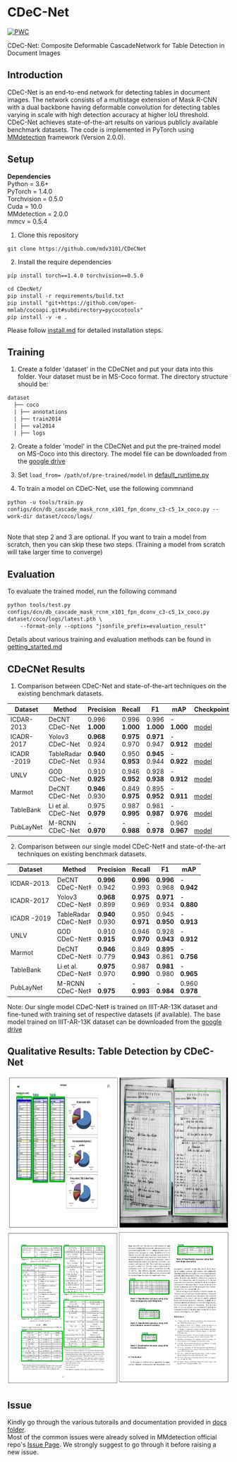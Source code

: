 # CDeC-Net
[![PWC](https://img.shields.io/badge/MMDetection-v2.0.0-royalblue)](https://github.com/open-mmlab/mmdetection)


CDeC-Net: Composite Deformable CascadeNetwork for Table Detection in Document Images

## Introduction
CDeC-Net is an end-to-end network for detecting tables in document images. The network consists of a multistage extension of Mask R-CNN with a dual backbone having deformable convolution for detecting tables varying in scale with high detection accuracy at higher IoU threshold. CDeC-Net achieves state-of-the-art results on various publicly available benchmark datasets.
The code is implemented in PyTorch using <a href="https://github.com/open-mmlab/mmdetection">MMdetection</a> framework (Version 2.0.0). 


## Setup
<b>Dependencies</b><br>
Python = 3.6+ <br>
PyTorch = 1.4.0<br>
Torchvision =  0.5.0<br>
Cuda = 10.0<br>
MMdetection = 2.0.0<br>
mmcv = 0.5.4<br>

1. Clone this repository
```
git clone https://github.com/mdv3101/CDeCNet
```
2. Install the require dependencies
```
pip install torch==1.4.0 torchvision==0.5.0
```
```
cd CDecNet/
pip install -r requirements/build.txt
pip install "git+https://github.com/open-mmlab/cocoapi.git#subdirectory=pycocotools"
pip install -v -e .
```

Please follow [install.md](docs/install.md) for detailed installation steps.

## Training
1. Create a folder 'dataset' in the CDeCNet and put your data into this folder. Your dataset must be in MS-Coco format. The directory structure should be:
```
dataset
  ├── coco
  | ├── annotations
  | ├── train2014
  | ├── val2014
  | ├── logs
```
2. Create a folder 'model' in the CDeCNet and put the pre-trained model on MS-Coco into this directory. The model file can be downloaded from the [google drive](https://drive.google.com/file/d/1JXt2F5pDJmSN5C7DXVKff93ksmMMqdcB/view?usp=sharing)

3. Set ```load_from= /path/of/pre-trained/model``` in [default_runtime.py](configs/_base_/default_runtime.py)
4. To train a model on CDeC-Net, use the following commnand
```
python -u tools/train.py configs/dcn/db_cascade_mask_rcnn_x101_fpn_dconv_c3-c5_1x_coco.py --work-dir dataset/coco/logs/
```
<br>
Note that step 2 and 3 are optional. If you want to train a model from scratch, then you can skip these two steps. (Training a model from scratch will take larger time to converge)

## Evaluation
To evaluate the trained model, run the following command
```
python tools/test.py configs/dcn/db_cascade_mask_rcnn_x101_fpn_dconv_c3-c5_1x_coco.py dataset/coco/logs/latest.pth \
    --format-only --options "jsonfile_prefix=evaluation_result"
```
Details about various training and evaluation methods can be found in [getting_started.md](docs/getting_started.md)


## CDeCNet Results
1. Comparison between CDeC-Net and state-of-the-art techniques on the existing benchmark datasets.

| Dataset    | Method                     | Precision            | Recall               | F1                   | mAP                  | Checkpoint |
|------------|----------------------------|----------------------|----------------------|----------------------|----------------------|------------|
|ICDAR-2013  | DeCNT <br>CDeC-Net         | 0.996 <br> **1.000** | 0.996 <br> **1.000** | 0.996 <br> **1.000** | - <br> **1.000**     | <br> [model](https://drive.google.com/file/d/1bip7l0H3Zd9NNWIRRtM-QdnDborWvftf/view?usp=sharing) |
|ICADR-2017  | Yolov3<br>CDeC-Net         | **0.968** <br> 0.924 | **0.975**<br> 0.970  | **0.971** <br> 0.947 | - <br> **0.912**     | <br> [model](https://drive.google.com/file/d/1bbSSqp4_6YE-QqiOVsGX6_HttL2qGYeB/view?usp=sharing) |
|ICADR -2019 | TableRadar<br>CDeC-Net     | **0.940** <br> 0.934 | 0.950 <br> **0.953** | **0.945** <br> 0.944 | - <br> **0.922**     | <br> [model](https://drive.google.com/file/d/1EgF64VgAztQ_nF9I99IM3Tq8L2BI34Mw/view?usp=sharing) |
|UNLV        | GOD <br> CDeC-Net          | 0.910 <br> **0.925** | 0.946 <br> **0.952** | 0.928 <br> **0.938** | - <br> **0.912**     | <br> [model](https://drive.google.com/file/d/1gh5KWVmmex4raRXu_gYeVuGyo8nbdHy4/view?usp=sharing) |
|Marmot      | DeCNT <br> CDeC-Net        | **0.946** <br> 0.930 | 0.849 <br> **0.975** | 0.895 <br> **0.952** | - <br> **0.911**     | <br> [model](https://drive.google.com/file/d/1UJbuQmIxPc7CzRR9fS4evg-aVN9cxQ3R/view?usp=sharing)|
|TableBank   | Li et al. <br> CDeC-Net    | 0.975 <br> **0.979** | 0.987 <br> **0.995** | 0.981 <br> **0.987** | - <br> **0.976**     | <br> [model](https://drive.google.com/file/d/1CGVE5IBaGL6Ssh7dKMv8csz3omezd_HX/view?usp=sharing)|
|PubLayNet   | M-RCNN <br> CDeC-Net       |-<br> **0.970**       |-<br> **0.988**       |-<br> **0.978**       | 0.960 <br> **0.967** | <br> [model](https://drive.google.com/file/d/1NsqIgDWwWIXIU6intibVXUq0tA5yNGAr/view?usp=sharing) |

2. Comparison between our single model CDeC-Net‡ and state-of-the-art techniques on existing benchmark datasets.

| Dataset    | Method                      | Precision            | Recall               | F1                   | mAP                  |
|------------|-----------------------------|----------------------|----------------------|----------------------|----------------------|
|ICDAR-2013  | DeCNT <br>CDeC-Net‡         | **0.996** <br> 0.942 | **0.996** <br> 0.993 | **0.996** <br> 0.968 | - <br> **0.942**     |
|ICADR-2017  | Yolov3<br>CDeC-Net‡         | **0.968** <br> 0.899 | **0.975**<br> 0.969  | **0.971** <br> 0.934 | - <br> **0.880**     |
|ICADR -2019 | TableRadar<br>CDeC-Net‡     | **0.940** <br> 0.930 | 0.950 <br> **0.971** | 0.945 <br> **0.950** | - <br> **0.913**     |
|UNLV        | GOD <br> CDeC-Net‡          | 0.910 <br> **0.915** | 0.946 <br> **0.970** | 0.928 <br> **0.943** | - <br> **0.912**     |
|Marmot      | DeCNT <br> CDeC-Net‡        | **0.946** <br> 0.779 | 0.849 <br> **0.943** | **0.895** <br> 0.861 | - <br> **0.756**     |
|TableBank   | Li et al. <br> CDeC-Net‡    | **0.975** <br> 0.970 | 0.987 <br> **0.990** | **0.981** <br> 0.980 | - <br> **0.965**     |
|PubLayNet   | M-RCNN <br> CDeC-Net‡       | - <br> **0.975**     | - <br> **0.993**     | - <br> **0.984**     |0.960 <br> **0.978**  |

Note: Our single model CDeC-Net‡ is trained on IIIT-AR-13K dataset and fine-tuned with training set of respective datasets (if available). The base model trained on IIIT-AR-13K dataset can be downloaded from the [google drive](https://drive.google.com/file/d/1jTl-pJYJOWFvcWrPV6hH99Z7x-xO9r2f/view?usp=sharing)
 
## Qualitative Results: Table Detection by CDeC-Net
<img src="imgs/qualitative_13_19.png" height="350"/> <br>
<img src="imgs/qualitative_17_marmot.png" height="350"/> <br>

## Issue
Kindly go through the various tutorails and documentation provided in [docs folder](docs). <br>
Most of the common issues were already solved in MMdetection official repo's [Issue Page](https://github.com/open-mmlab/mmdetection/issues). We strongly suggest to go through it before raising a new issue.

